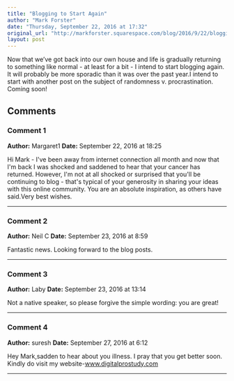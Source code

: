 ```yaml
---
title: "Blogging to Start Again"
author: "Mark Forster"
date: "Thursday, September 22, 2016 at 17:32"
original_url: "http://markforster.squarespace.com/blog/2016/9/22/blogging-to-start-again.html"
layout: post
---
```


Now that we’ve got back into our own house and life is gradually returning to something like normal - at least for a bit - I intend to start blogging again. It will probably be more sporadic than it was over the past year.I intend to start with another post on the subject of randomness v. procrastination. Coming soon!

## Comments

### Comment 1
**Author:** Margaret1
**Date:** September 22, 2016 at 18:25

Hi Mark - I've been away from internet connection all month and now that I'm back I was shocked and saddened to hear that your cancer has returned. However, I'm not at all shocked or surprised that you'll be continuing to blog - that's typical of your generosity in sharing your ideas with this online community. You are an absolute inspiration, as others have said.Very best wishes.

---

### Comment 2
**Author:** Neil C
**Date:** September 23, 2016 at 8:59

Fantastic news. Looking forward to the blog posts.

---

### Comment 3
**Author:** Laby
**Date:** September 23, 2016 at 13:14

Not a native speaker, so please forgive the simple wording: you are great!

---

### Comment 4
**Author:** suresh
**Date:** September 27, 2016 at 6:12

Hey Mark,sadden to hear about you illness. I pray that you get better soon.
Kindly do visit my website-www.digitalprostudy.com

---
